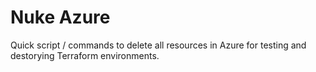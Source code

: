 # Nuke Azure 

Quick script / commands to delete all resources in Azure for testing and destorying Terraform environments. 

